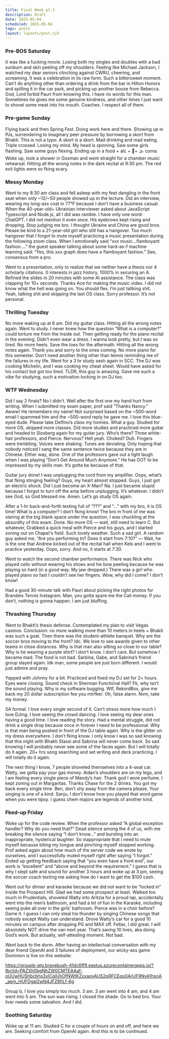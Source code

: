 ```yaml
---
title: Final Week pt.1
description: Draft
date: 2025-05-04
scheduled: 2025-05-04
tags: posts
layout: layouts/post.njk
---
```

<h3>Pre-BOS Saturday</h3> 
It was like a fucking movie. Losing both my singles and doubles with a bad sunburn and skin peeling off my shoulders. Feeling like Michael Jackson, I watched my dear seniors clinching against CWRU, cheering, and screaming. It was a celebration in its raw form. Such a bittersweet moment. Can’t do anything other than ordering a drink from the bar in Hilton Honors and spilling it in the car park, and picking up another booze from Rebecca. God, Lord forbid Pauri from knowing this. I have no words for this man. Sometimes he gives me some genuine kindness, and other times I just want to shovel some meat into his mouth. Coaches. I respect all of them. 

<h3>Pre-game Sunday</h3> 
Flying back and then Spring Fest. Doing work here and there. Showing up in PJs, surrendering to imaginary peer pressure by borrowing a skort from Bhakti. This is not a typo. A skort is a skort. Mad drinking and mad eating. Triple crossed. Losing my mind. My head is spinning. Saw some girls flashing. Saw some guys flexing. Ending up in a food + alc + 🍃+ 🌫️ coma. Woke up, took a shower in Gosman and went straight for a chamber music rehearsal. Hitting all the wrong notes in the dark recital at 9:30 pm. The red exit lights were so fking scary. 

<h3>Messy Monday</h3> 
Went to my 8:30 am class and fell asleep with my feet dangling in the front seat when only ~12/~50 people showed up in the lecture. Did an interview, wearing my long-ass coat in 77°F because I don’t have a business casual. When the 40-year-old+ Ukrainian interviewer asked about JavaScript Typescript and Node.js, all I did was ramble. I have only one word: ChatGPT. I did not mention it even once. His eyebrows kept rising and dropping. Stop judging me bro. I thought Ukraine and China are good bros. Please be kind to a 21-year-old girl who still has a hangover. Too much hangover that I forgot to mute myself practicing a music presentation during the following zoom class. When I emotionally said “xxx music…flamboyant fashion….” the guest speaker talking about some hard-as-f machine learning said: “Yes, this xxx graph does have a flamboyant fashion.” See, consensus from a pro.

Went to a presentation, only to realize that we neither have a thesis nor 4 scholarly citations. 0 interests in jazz history, 1000% in securing an A. Refined the slides in 20 minutes with some AI assistance. The class was clapping for 10+ seconds. Thanks Ace for making the music video. I did not know what the hell was going on. You should flex. I’m just tallking shit. Yeah, talking shit and skipping the last OS class. Sorry professor. It’s not personal.

<h3>Thrilling Tuesday</h3> 
No more waking up at 6 am. Did my guitar class. Hitting all the wrong notes again. Went to study. I never knew how the question “What is a computer?” could torture me from the inside out. Then getting ready for the piano recital in the evening. Didn’t even wear a dress. I wanna look pretty, but I was so tired. No more heels. Save the toes for the aftermath. Hitting all the wrong notes again. Thank you and sorry to the ones coming. No more piano for this semester. Don’t need another thing other than tennis reminding me of the failures in my life. Went for a 3 hr study sesh again in SCC. The DJ was cooking Michelin, and I was cooking my cheat sheet. Would have asked for his contact but got too tired. TLDR, this guy is amazing. Gave me such a vibe for studying, such a motivation locking in on DJ too.

<h3>WTF Wednesday</h3> 
Did I say 2 finals? No I didn’t. Well after the first one my hand hurt from writing. When I submitted my exam paper, prof said “Thanks Nancy.” Awww! He remembers my name! Not surprised based on the ~500-word email I spammed him and the ~500-word reply he gave me. I love this blue-eyed dude. Please take Delfino’s class my homies. What a guy. Studied for more OS, skipped more classes. Did more studies and practiced more guitar and headed to Slosberg again for my guitar jury. Who’s there? Three white-hair professors, and Pierce. Nervous? Hell yeah. Choked? Duh. Fingers were trembling. Voices were shaking. Tunes are deviating. Only hoping that nobody noticed I sang the same sentence twice because they are in Chinese. Either way, done. One of the professors gave out a light laugh when I was playing “Don’t Get Around Much Anymore.” He has GOT to be impressed by my skills man. It’s gotta be because of that. 

Guitar jury done! I was unplugging the cord from my amplifier. Oops, what’s that fking stinging feeling? Guys, my heart almost stopped. Guys, I just got an electric shock. Did I just become an X-Man? Na. I just became stupid because I forgot to turn off the amp before unplugging. It’s whatever. I didn’t see God, so God blessed me. Amen. Let’s go study OS again.

After a 1-hr back-and-forth texting full of “???” and “...” with my bro, it is OS time! What is a computer? I don’t fking know! The bro in front of me was staring at the big blank space under the question, I was chuckling at the absurdity of this exam. Done. No more OS — wait, still need to learn C. But whatever, Grabbed a quick meal with Pierce and his guys, and I started zoning out on Chapel's field. Such lovely weather. Such a sad girl. A random guy asked me, “Are you performing tn? Does it start from 7:10?” — Wait, he is the one that Andrew kicked out of the recital hall when Kels and I went to practice yesterday. Oops, sorry. And no, it starts at 7:30.

Went to watch the second chamber performance. There was Nick who played cello without wearing his shoes and his bow peeling because he was playing so hard (in a good way. My jaw dropped.) There was a girl who played piano so fast I couldn’t see her fingers. Wow, why did I come? I don’t know!

Had a good 30-minute talk with Pauri about picking the right photos for Brandeis Tennis Instagram. Man, you gotta spare me the Cali money. If you don’t, nothing is gonna happen. I am just bluffing.

<h3>Thrashing Thursday</h3> 
Went to Bhakti’s thesis defense. Contemplated my plan to visit Vegas casinos. Conclusion: no more walking more than 10 meters in heels + Bhakti was such a goat. Then there was the student-athlete banquet. Why are the soccer bros moving to the front? Idc. We love to see awards given to other teams in close distances. Why is that man also sitting so close to our table? Why is he wearing a purple shirt? I don’t know. I don’t care. But somehow I became mad. The food is not bad. Sarbina, Gabe, and Sabrina’s friend group slayed again. Idk man, some people are just born different. I would just admire and pray.

Yapped with Johnny for a bit. Practiced and fixed my DJ set for 2+ hours. Eyes were closing. Sound check in Sherman Functional Hall? Fk, why isn’t the sound playing. Why is my software bugging. Wtf, RekordBox, give me back my 20 dollar subscription fee you mtrfker. Oh, false alarm. Nvm, take my money.

SA formal. I love every single second of it. Can’t stress more how much I love DJing. I love seeing the crowd dancing. I love seeing my dear ones having a good time. I love reading the story. Had a mental struggle, did not drink a single drop because once in forever I need to be professional. Why is that man being pushed in front of the DJ table again. Why is the glitter on my dress everywhere. I don’t fking know. I only know I was so sad knowing that this night with Bhakti Stassi and Sabrina will never come back. So sad knowing I will probably never see some of the faces again. But I will totally do it again. 20+ hrs song searching and set writing and deck practicing. I will totally do it again. 

The next thing I know, 7 people shoveled themselves into a 4-seat car. Watty, we gotta pay your gas money. Aidan’s shoulders are on my legs, and I am feeling every single piece of Mandy’s hair. Thank god I wore perfume. I kept zoning out in Margaritas. Thanks Chase for the 2 drinks. You got my back every single time. Ben, don’t shy away from the camera please. Your singing is one of a kind. Sanju, I don’t know how you played that word game when you were tipsy. I guess chem majors are legends of another kind.

<h3>Fked-up Friday</h3> 
Woke up for the code review. When the professor asked “A global exception handler? Why do you need that?” Dead silence among the 4 of us, with me breaking the silence saying “I don’t know…” and bursting into an inappropriate, hysterical laughter. So inappropriate that I need to mute myself because biting my tongue and pinching myself stopped working. Prof asked again about how much of the server code we wrote by ourselves, and I successfully muted myself right after saying “I forgot.” Ended up getting feedback saying that “you even have a front end”, our work is “excellent” and “above and beyond the requirement.” I guess that is why I slept safe and sound for another 3 hours and woke up at 3 pm, seeing the soccer coach texting me asking how do I want to get the $100 cash.

Went out for dinner and karaoke because we did not want to be “locked in” inside the Prospect Hill. Glad we had some prospect at least. Walked too much in Prudentials, shoveled Watty into Aritzia for a proud lap, accidentally went into the men’s bathroom, and had a lot of fun in the Karaoke, including seeing puke all over in the girls’ bathroom. Pierce was in a choir before? Dame it. I guess I can only steal his thunder by singing Chinese songs that nobody except Watty can understand. Drove Watty’s car for a good 10 minutes on campus after dropping PG and MAX off. Fellas, I did great. I will absolutely NOT drive the van next year. That’s saving 10 lives, aka doing God’s work. But actually, self-attesting moment. Not bad.

Went back to the dorm. After having an intellectual conversation with my dear friend OpenAI and 3 failures of deployment, our wicky-ass game Dominion is live on this website: 

https://groupb-atg.bravebush-41dc6ff9.eastus.azurecontainerapps.io/?fbclid=PAZXh0bgNhZW0CMTEAAaf-oUUwHUShbcbhs3xICglUhOfNWtKZxxaoyAUS2qRFCEqo0ArUF9NyA1hsnA_aem_HUFDgal2wN4JFZ8fiLf-6g

Group b, I love you simply too much. 3 am. 3 am went into 4 am, and 4 am went into 5 am. The sun was rising. I closed the shade. Go to bed bro. Your liver needs some salvation. And I did. 

<h3>Soothing Saturday</h3> 
Woke up at 11 am. Studied C for a couple of hours on and off, and here we are. Seeking comfort from OpenAI again. And this is to be continued. 



